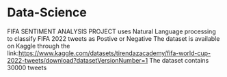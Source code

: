 # Data-Science
FIFA SENTIMENT ANALYSIS PROJECT uses Natural Language processing to classify FIFA 2022 tweets as Postive or Negative
The dataset is available on Kaggle through the link:https://www.kaggle.com/datasets/tirendazacademy/fifa-world-cup-2022-tweets/download?datasetVersionNumber=1
The dataset contains 30000 tweets
